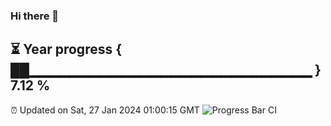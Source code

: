 ### Hi there 👋
⏳ Year progress { ██▁▁▁▁▁▁▁▁▁▁▁▁▁▁▁▁▁▁▁▁▁▁▁▁▁▁▁▁ } 7.12 %
---
⏰ Updated on Sat, 27 Jan 2024 01:00:15 GMT
![Progress Bar CI](https://github.com/liununu/liununu/workflows/Progress%20Bar%20CI/badge.svg)
